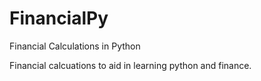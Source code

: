 # FinancialPy
Financial Calculations in Python

Financial calcuations to aid in learning python and finance.

